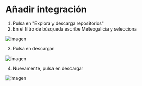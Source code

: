 # Añadir integración 
1. Pulsa en "Explora y descarga repositorios"
2. En el filtro de búsqueda escribe Meteogalicia y selecciona

  ![imagen](https://user-images.githubusercontent.com/3638478/193318039-cebe78c6-007a-4d6f-a173-9d7cca06ac5c.png)

3. Pulsa en descargar

  ![imagen](https://user-images.githubusercontent.com/3638478/193318156-a78bb68a-4acd-4458-929b-acac3d98da3a.png)

4. Nuevamente, pulsa en descargar

  ![imagen](https://user-images.githubusercontent.com/3638478/193318291-4bcdb389-255d-4815-9b91-49149c2ab4af.png)

